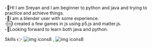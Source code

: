 -🔰HI I am Sreyan and I am beginner to python and java and trying to practice and achieve things.</br>
-🧊I am a blender user with some experience.</br>
-🆒I created a few games in js using p5.js and matter.js.</br>
-🥇Looking forward to learn both java and python.</br>

Skills 👉  ![img icons8](https://github.com/user-attachments/assets/237a3165-8bd4-41a1-8214-0970266db5bb) , ![img icons8](https://github.com/user-attachments/assets/a9378667-7b05-4f3e-8f48-ac7bd4c22297)

          

